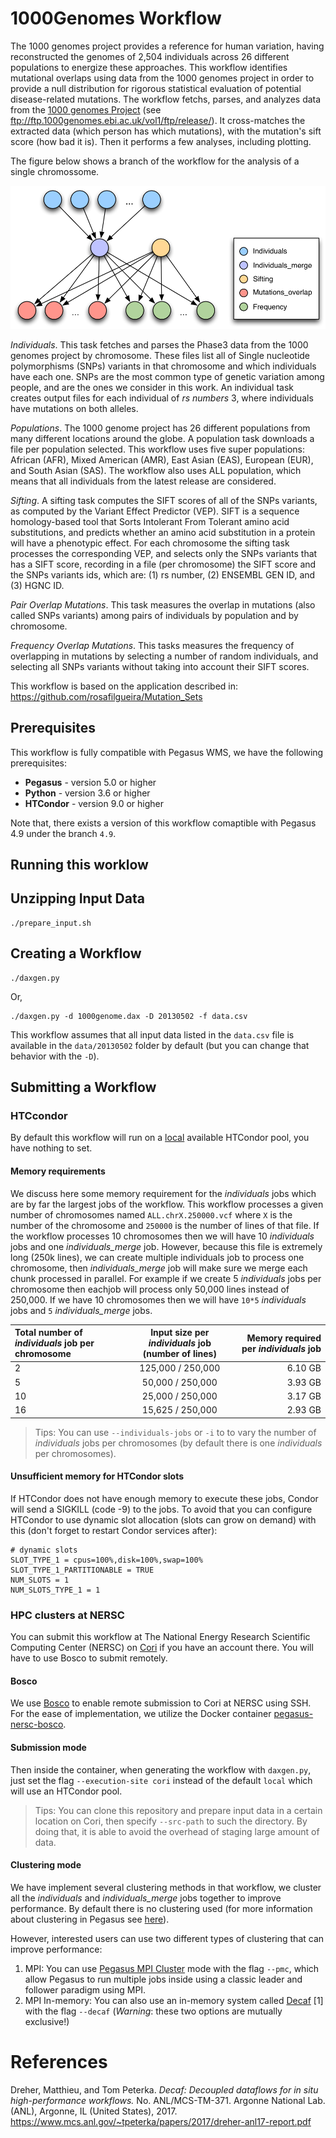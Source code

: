 # 1000Genomes Workflow

The 1000 genomes project provides a reference for human variation, having reconstructed the genomes of 2,504 individuals across 26 different populations to energize these approaches. This workflow identifies mutational overlaps using data from the 1000 genomes project in order to provide a null distribution for rigorous statistical evaluation of potential disease-related mutations. The workflow fetchs, parses, and analyzes data from the [1000 genomes Project](https://www.internationalgenome.org) (see ftp://ftp.1000genomes.ebi.ac.uk/vol1/ftp/release/). It cross-matches the extracted data (which person has which mutations), with the mutation's sift score (how bad it is). Then it performs a few analyses, including plotting.

The figure below shows a branch of the workflow for the analysis of a single chromossome.

<p align="center">
  <img src="docs/images/1000genome.png?raw=true" width="600">
</p>

_Individuals_. This task fetches and parses the Phase3 data from the 1000 genomes project by chromosome. These files list all of Single nucleotide polymorphisms (SNPs) variants in that chromosome and which individuals have each one. SNPs are the most common type of genetic variation among people, and are the ones we consider in this work. An individual task creates output files for each individual of _rs numbers_ 3, where individuals have mutations on both alleles.

_Populations_. The 1000 genome project has 26 different populations from many different locations around the globe. A population task downloads a file per population selected. This workflow uses five super populations: African (AFR), Mixed American (AMR), East Asian (EAS), European (EUR), and South Asian (SAS). The workflow also uses ALL population, which means that all individuals from the latest release are considered.

_Sifting_. A sifting task computes the SIFT scores of all of the SNPs variants, as computed by the Variant Effect Predictor (VEP). SIFT is a sequence homology-based tool that Sorts Intolerant From Tolerant amino acid substitutions, and predicts whether an amino acid substitution in a protein will have a phenotypic effect. For each chromosome the sifting task processes the corresponding VEP, and selects only the SNPs variants that has a SIFT score, recording in a file (per chromosome) the SIFT score and the SNPs variants ids, which are: (1) rs number, (2) ENSEMBL GEN ID, and (3) HGNC ID.

_Pair Overlap Mutations_. This task measures the overlap in mutations (also called SNPs variants) among pairs of individuals by population and by chromosome.

_Frequency Overlap Mutations_. This tasks measures the frequency of overlapping in mutations by selecting a number of random individuals, and selecting all SNPs variants without taking into account their SIFT scores.


This workflow is based on the application described in: https://github.com/rosafilgueira/Mutation_Sets

## Prerequisites

This workflow is fully compatible with Pegasus WMS, we have the following prerequisites:

- **Pegasus** - version 5.0 or higher
- **Python** - version 3.6 or higher
- **HTCondor** - version 9.0 or higher

Note that, there exists a version of this workflow comaptible with Pegasus 4.9 under the branch `4.9`.

## Running this worklow

Unzipping Input Data
---------------------
```
./prepare_input.sh
```

Creating a Workflow
---------------------
```
./daxgen.py
```
Or,
```
./daxgen.py -d 1000genome.dax -D 20130502 -f data.csv
```
This workflow assumes that all input data listed in the `data.csv` file is available in the `data/20130502` folder by default (but you can change that behavior with the `-D`).

Submitting a Workflow
---------------------

### HTCcondor

By default this workflow will run on a [local](https://pegasus.isi.edu/documentation/user-guide/execution-environments.html#localhost) available HTCondor pool, you have nothing to set.

#### Memory requirements

We discuss here some memory requirement for the *individuals* jobs which are by far the largest jobs of the workflow. This workflow processes a given number of chromosomes named `ALL.chrX.250000.vcf` where `X` is the number of the chromosome and `250000` is the number of lines of that file. If the workflow processes 10 chromosomes then we will have 10 *individuals* jobs and one *individuals_merge* job. However, because this file is extremely long (250k lines), we can create multiple individuals job to process one chromosome, then *individuals_merge* job will make sure we merge each chunk processed in parallel. For example if we create 5 *individuals* jobs per chromosome then eachjob will process only 50,000 lines instead of 250,000. If we have 10 chromosomes then we will have `10*5`  *individuals* jobs and `5`  *individuals_merge* jobs. 

| Total number of *individuals* job per chromosome | Input size per *individuals* job (number of lines) | Memory required per *individuals* job |
| :---                                             |    :----:                                          |                                  ---: |
| 2                                                | 125,000 / 250,000                                  | 6.10 GB                               |
| 5                                                | 50,000 / 250,000                                   | 3.93 GB                               |
| 10                                               | 25,000 / 250,000                                   | 3.17 GB                               |
| 16                                               | 15,625 / 250,000                                   | 2.93 GB                               |

>Tips: You can use `--individuals-jobs` or `-i` to to vary the number of *individuals* jobs per chromosomes (by default there is one *individuals* per chromosomes).

#### Unsufficient memory for HTCondor slots

If HTCondor does not have enough memory to execute these jobs, Condor will send a SIGKILL (code -9) to the jobs. To avoid that you can configure HTCondor to use dynamic slot allocation (slots can grow on demand) with this (don't forget to restart Condor services after):

```
# dynamic slots
SLOT_TYPE_1 = cpus=100%,disk=100%,swap=100%
SLOT_TYPE_1_PARTITIONABLE = TRUE
NUM_SLOTS = 1
NUM_SLOTS_TYPE_1 = 1
```

### HPC clusters at NERSC
You can submit this workflow at The National Energy Research Scientific Computing Center (NERSC) on [Cori](https://docs.nersc.gov/systems/cori/) if you have an account there. You will have to use Bosco to submit remotely.

#### Bosco

We use [Bosco](https://osg-bosco.github.io/docs/) to enable remote submission to Cori at NERSC using SSH. For the ease of implementation, we utilize the Docker container [pegasus-nersc-bosco](https://github.com/pegasus-isi/pegasus-nersc-bosco).

#### Submission mode

Then inside the container, when generating the workflow with `daxgen.py`, just set the flag `--execution-site cori` instead of the default `local` which will use an HTCondor pool.

>Tips: You can clone this repository and prepare input data in a certain location on Cori, then specify `--src-path` to such the directory. By doing that, it is able to avoid the overhead of staging large amount of data.

#### Clustering mode
We have implement several clustering methods in that workflow, we cluster all the *individuals* and *individuals_merge* jobs together to improve performance.
By default there is no clustering used (for more information about clustering in Pegasus see [here](https://pegasus.isi.edu/documentation/user-guide/optimization.html?highlight=cluster#job-clustering)). 

However, interested users can use two different types of clustering that can improve performance:
 1. MPI: You can use [Pegasus MPI Cluster](https://pegasus.isi.edu/documentation/manpages/pegasus-mpi-cluster.html) mode  with the flag `--pmc`, which allow Pegasus to run multiple jobs inside using a classic leader and follower paradigm using MPI.
 2. MPI In-memory: You can also use an in-memory system called [Decaf](https://bitbucket.org/tpeterka1/decaf/) [1] with the flag `--decaf` (_Warning_: these two options are mutually exclusive!) 

# References

Dreher, Matthieu, and Tom Peterka. _Decaf: Decoupled dataflows for in situ high-performance workflows._ No. ANL/MCS-TM-371. Argonne National Lab.(ANL), Argonne, IL (United States), 2017. https://www.mcs.anl.gov/~tpeterka/papers/2017/dreher-anl17-report.pdf
